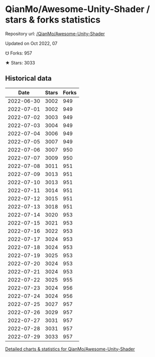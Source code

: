 # QianMo/Awesome-Unity-Shader / stars & forks statistics

Repository url: [/QianMo/Awesome-Unity-Shader](https://github.com/QianMo/Awesome-Unity-Shader)

Updated on Oct 2022, 07

☋ Forks: 957

★ Stars: 3033

## Historical data
| Date | Stars | Forks |
|------|-------|-------|
| 2022-06-30 | 3002 | 949 | 
| 2022-07-01 | 3002 | 949 | 
| 2022-07-02 | 3003 | 949 | 
| 2022-07-03 | 3004 | 949 | 
| 2022-07-04 | 3006 | 949 | 
| 2022-07-05 | 3007 | 949 | 
| 2022-07-06 | 3007 | 950 | 
| 2022-07-07 | 3009 | 950 | 
| 2022-07-08 | 3011 | 951 | 
| 2022-07-09 | 3013 | 951 | 
| 2022-07-10 | 3013 | 951 | 
| 2022-07-11 | 3014 | 951 | 
| 2022-07-12 | 3015 | 951 | 
| 2022-07-13 | 3018 | 951 | 
| 2022-07-14 | 3020 | 953 | 
| 2022-07-15 | 3021 | 953 | 
| 2022-07-16 | 3022 | 953 | 
| 2022-07-17 | 3024 | 953 | 
| 2022-07-18 | 3024 | 953 | 
| 2022-07-19 | 3025 | 953 | 
| 2022-07-20 | 3024 | 953 | 
| 2022-07-21 | 3024 | 953 | 
| 2022-07-22 | 3025 | 955 | 
| 2022-07-23 | 3024 | 956 | 
| 2022-07-24 | 3024 | 956 | 
| 2022-07-25 | 3027 | 957 | 
| 2022-07-26 | 3029 | 957 | 
| 2022-07-27 | 3031 | 957 | 
| 2022-07-28 | 3031 | 957 | 
| 2022-07-29 | 3033 | 957 | 


[Detailed charts & statistics for QianMo/Awesome-Unity-Shader](https://reviewgithub.com/rep/QianMo/Awesome-Unity-Shader)
